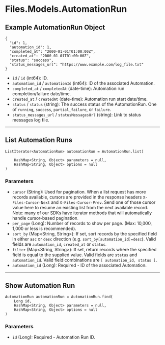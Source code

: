 # Files.Models.AutomationRun

## Example AutomationRun Object

```
{
  "id": 1,
  "automation_id": 1,
  "completed_at": "2000-01-01T01:00:00Z",
  "created_at": "2000-01-01T01:00:00Z",
  "status": "success",
  "status_messages_url": "https://www.example.com/log_file.txt"
}
```

* `id` / `id`  (int64): ID.
* `automation_id` / `automationId`  (int64): ID of the associated Automation.
* `completed_at` / `completedAt`  (date-time): Automation run completion/failure date/time.
* `created_at` / `createdAt`  (date-time): Automation run start date/time.
* `status` / `status`  (string): The success status of the AutomationRun. One of `running`, `success`, `partial_failure`, or `failure`.
* `status_messages_url` / `statusMessagesUrl`  (string): Link to status messages log file.


---

## List Automation Runs

```
ListIterator<AutomationRun> automationRun = AutomationRun.list(
    
    HashMap<String, Object> parameters = null,
    HashMap<String, Object> options = null
)
```

### Parameters

* `cursor` (String): Used for pagination.  When a list request has more records available, cursors are provided in the response headers `X-Files-Cursor-Next` and `X-Files-Cursor-Prev`.  Send one of those cursor value here to resume an existing list from the next available record.  Note: many of our SDKs have iterator methods that will automatically handle cursor-based pagination.
* `per_page` (Long): Number of records to show per page.  (Max: 10,000, 1,000 or less is recommended).
* `sort_by` (Map<String, String>): If set, sort records by the specified field in either `asc` or `desc` direction (e.g. `sort_by[automation_id]=desc`). Valid fields are `automation_id`, `created_at` or `status`.
* `filter` (Map<String, String>): If set, return records where the specified field is equal to the supplied value. Valid fields are `status` and `automation_id`. Valid field combinations are `[ automation_id, status ]`.
* `automation_id` (Long): Required - ID of the associated Automation.


---

## Show Automation Run

```
AutomationRun automationRun = AutomationRun.find(
    Long id, 
    HashMap<String, Object> parameters = null,
    HashMap<String, Object> options = null
)
```

### Parameters

* `id` (Long): Required - Automation Run ID.
